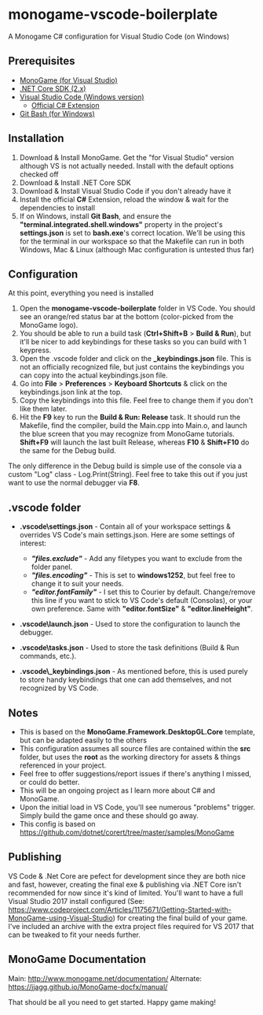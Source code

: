 # monogame-vscode-boilerplate
A Monogame C# configuration for Visual Studio Code (on Windows)

## Prerequisites

* [MonoGame (for Visual Studio)](http://www.monogame.net/downloads/)
* [.NET Core SDK (2.x)](https://www.microsoft.com/net/learn/get-started/windows)
* [Visual Studio Code (Windows version)](https://code.visualstudio.com/download)
  * [Official C# Extension](https://marketplace.visualstudio.com/items?itemName=ms-vscode.csharp)
* [Git Bash (for Windows) ](https://git-scm.com/downloads)

## Installation

1. Download & Install MonoGame. Get the "for Visual Studio" version although VS is not actually needed. Install with the default options checked off
2. Download & Install .NET Core SDK
3. Download & Install Visual Studio Code if you don't already have it
4. Install the official **C#** Extension, reload the window & wait for the dependencies to install
5. If on Windows, install **Git Bash**, and ensure the **"terminal.integrated.shell.windows"** property in the project's **settings.json** is set to **bash.exe**'s correct location. We'll be using this for the terminal in our workspace so that the Makefile can run in both Windows, Mac & Linux (although Mac configuration is untested thus far)

## Configuration

At this point, everything you need is installed

1. Open the **monogame-vscode-boilerplate** folder in VS Code. You should see an orange/red status bar at the bottom (color-picked from the MonoGame logo).
2. You should be able to run a build task (**Ctrl+Shift+B** > **Build & Run**), but it'll be nicer to add keybindings for these tasks so you can build with 1 keypress.
3. Open the .vscode folder and click on the **\_keybindings.json** file. This is not an officially recognized file, but just contains the keybindings you can copy into the actual keybindings.json file.
4. Go into **File** > **Preferences** > **Keyboard Shortcuts** & click on the keybindings.json link at the top.
5. Copy the keybindings into this file. Feel free to change them if you don't like them later.
6. Hit the **F9** key to run the **Build & Run: Release** task. It should run the Makefile, find the compiler, build the Main.cpp into Main.o, and launch the blue screen that you may recognize from MonoGame tutorials. **Shift+F9** will launch the last built Release, whereas **F10** & **Shift+F10** do the same for the Debug build.

The only difference in the Debug build is simple use of the console via a custom "Log" class - Log.Print(String). Feel free to take this out if you just want to use the normal debugger via **F8**.

## .vscode folder

* **.vscode\\settings.json** - Contain all of your workspace settings & overrides VS Code's main settings.json. Here are some settings of interest:

  * **_"files.exclude"_** - Add any filetypes you want to exclude from the folder panel.
  * **_"files.encoding"_** - This is set to  **windows1252**, but feel free to change it to suit your needs.
  * **_"editor.fontFamily"_** - I set this to Courier by default. Change/remove this line if you want to stick to VS Code's default (Consolas), or your own preference. Same with **"editor.fontSize"** & **"editor.lineHeight"**.

* **.vscode\\launch.json** - Used to store the configuration to launch the debugger.
* **.vscode\\tasks.json** - Used to store the task definitions (Build & Run commands, etc.).
* **.vscode\\_keybindings.json** - As mentioned before, this is used purely to store handy keybindings that one can add themselves, and not recognized by VS Code.

## Notes

* This is based on the **MonoGame.Framework.DesktopGL.Core** template, but can be adapted easily to the others
* This configuration assumes all source files are contained within the **src** folder, but uses the **root** as the working directory for assets & things referenced in your project.
* Feel free to offer suggestions/report issues if there's anything I missed, or could do better.
* This will be an ongoing project as I learn more about C# and MonoGame.
* Upon the initial load in VS Code, you'll see numerous "problems" trigger. Simply build the game once and these should go away.
* This config is based on https://github.com/dotnet/corert/tree/master/samples/MonoGame

## Publishing

VS Code & .Net Core are pefect for development since they are both nice and fast, however, creating the final exe & publishing via .NET Core isn't recommended for now since it's kind of limited. You'll want to have a full Visual Studio 2017 install configured (See: https://www.codeproject.com/Articles/1175671/Getting-Started-with-MonoGame-using-Visual-Studio) for creating the final build of your game. I've included an archive with the extra project files required for VS 2017 that can be tweaked to fit your needs further.

## MonoGame Documentation

Main: http://www.monogame.net/documentation/
Alternate: https://jjagg.github.io/MonoGame-docfx/manual/

That should be all you need to get started. Happy game making!